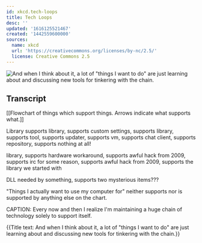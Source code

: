 ```yaml
---
id: xkcd.tech-loops
title: Tech Loops
desc: ''
updated: '1616125521467'
created: '1442559600000'
sources:
  name: xkcd
  url: 'https://creativecommons.org/licenses/by-nc/2.5/'
  license: Creative Commons 2.5
---
```

![And when I think about it, a lot of "things I want to do" are just learning about and discussing new tools for tinkering with the chain.](https://imgs.xkcd.com/comics/tech_loops.png)

## Transcript
[[Flowchart of things which support things. Arrows indicate what supports what.]]

Library supports
library, supports
custom settings, supports
library, supports
tool, supports
updater, supports
vm, supports
chat client, supports
repository, supports nothing at all!

library, supports
hardware workaround, supports
awful hack from 2009, supports
irc for some reason, supports
awful hack from 2009, supports
the library we started with

DLL needed by something, supports
two mysterious items???

"Things I actually want to use my computer for" neither supports nor is supported by anything else on the chart.

CAPTION: Every now and then I realize I'm maintaining a huge chain of technology solely to support itself.

{{Title text: And when I think about it, a lot of "things I want to do" are just learning about and discussing new tools for tinkering with the chain.}}
